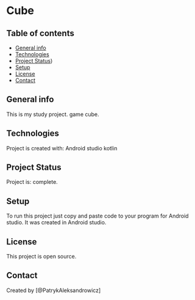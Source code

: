 # Cube

## Table of contents
* [General info](#general-info)
* [Technologies](#technologies)
* [Project Status](#project-status))
* [Setup](#setup)
* [License](#license)
* [Contact](#contact)

## General info
This is my study project.
game cube.

## Technologies
Project is created with:
Android studio kotlin

## Project Status
Project is: complete.

## Setup
To run this project just copy and paste code to your program for Android studio.
It was created in Android studio.

## License 
This project is open source.

## Contact
Created by [@PatrykAleksandrowicz] 
